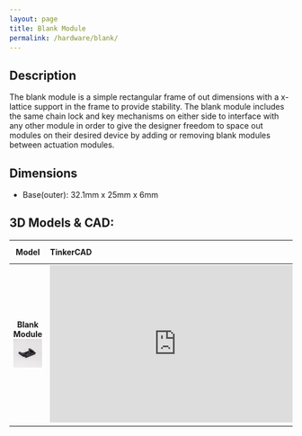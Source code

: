 ```yaml
---
layout: page
title: Blank Module
permalink: /hardware/blank/
---
```


## Description
The blank module is a simple rectangular frame of out dimensions with a x-lattice support in the frame to provide stability. The blank module includes the same chain lock and key mechanisms on either side to interface with any other module in order to give the designer freedom to space out modules on their desired device by adding or removing blank modules between actuation modules. 

## Dimensions
- Base(outer): 32.1mm x 25mm x 6mm
  
## 3D Models & CAD:
|**Model**|**TinkerCAD**|**Download Links**|
|:-----:|:-----|:-----:|
| **Blank Module** <br> <img src="../photos/hardware/blank_base.jpg" alt="blank_module" style="width:300px;"/> | <iframe width="450" height="280" src="https://www.tinkercad.com/embed/3ZjPoQ7fhec?editbtn=1" frameborder="0" marginwidth="0" marginheight="0" scrolling="no"></iframe> | [3D Model Download](https://www.thingiverse.com/thing:4746724) <br><br> [Solidworks CAD Download](https://rice.box.com/v/snaptics-stretch-module) |

<!-- 
## Modular Haptic Bracelet:

- 5 SG90 Servos (https://www.amazon.com/J-Deal-Micro-Helicopter-Airplane-Controls/dp/B015H5AVZG)
- Teensy 3.2 (https://www.pjrc.com/store/teensy32.html)
- DRV2605L Haptic Controller (for vibration module) **?**(https://www.adafruit.com/product/2305)
- Velcro Strap **where buy??**
- Coin Battery (**what size???**)
- **AA?** Batteries
- Printed parts (1 of each kind of module + Battery and Arduino mounts)

Cost: $40 + Shipping and Filament for printed parts (~$60 total)

## (For each) Stretch Module:

- 1 SG90 Servo
- Stretch Base
- Stretch Tactor

## (For each) Twist Module:

- 1 SG90 Servo
- Twist Base
- Twist Tactor

## (For each) Vibration Module:

- 1 ERM **what kind???**
- Vibration Base -->